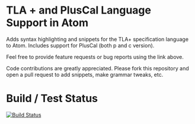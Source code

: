 # TLA + and PlusCal Language Support in Atom

Adds syntax highlighting and snippets for the TLA+ specification language to Atom.
Includes support for PlusCal (both p and c version).

Feel free to provide feature requests or bug reports using the link above.

Code contributions are greatly appreciated. Please fork this repository and open a
pull request to add snippets, make grammar tweaks, etc.

# Build / Test Status
[![Build Status](https://travis-ci.org/wysiib/language-tla-pluscal.svg)](https://travis-ci.org/wysiib/language-tla-pluscal)
